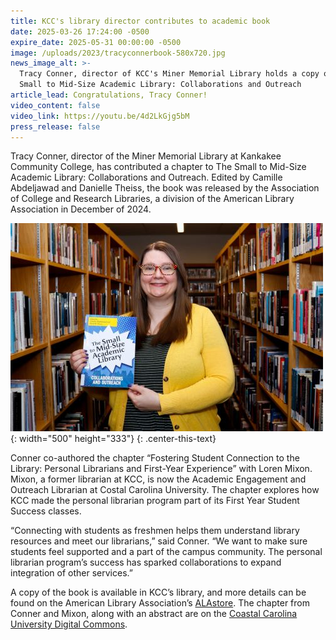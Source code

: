 ```yaml
---
title: KCC's library director contributes to academic book
date: 2025-03-26 17:24:00 -0500
expire_date: 2025-05-31 00:00:00 -0500
image: /uploads/2023/tracyconnerbook-580x720.jpg
news_image_alt: >-
  Tracy Conner, director of KCC's Miner Memorial Library holds a copy of The
  Small to Mid-Size Academic Library: Collaborations and Outreach
article_lead: Congratulations, Tracy Conner!
video_content: false
video_link: https://youtu.be/4d2LkGjg5bM
press_release: false
---
```

Tracy Conner, director of the Miner Memorial Library at Kankakee Community College, has contributed a chapter to The Small to Mid-Size Academic Library: Collaborations and Outreach. Edited by Camille Abdeljawad and Danielle Theiss, the book was released by the Association of College and Research Libraries, a division of the American Library Association in December of 2024.

![Tracy Conner, director of KCC's Miner Memorial Library holds a copy of The Small to Mid-Size Academic Library: Collaborations and Outreach](/uploads/2023/tracyconnerbook-500x333.jpg "Tracy Conner, director of KCC's Miner Memorial Library holds a copy of The Small to Mid-Size Academic Library: Collaborations and Outreach"){: width="500" height="333"}
{: .center-this-text}

Conner co-authored the chapter “Fostering Student Connection to the Library: Personal Librarians and First-Year Experience” with Loren Mixon. Mixon, a former librarian at KCC, is now the Academic Engagement and Outreach Librarian at Costal Carolina University. The chapter explores how KCC made the personal librarian program part of its First Year Student Success classes.

“Connecting with students as freshmen helps them understand library resources and meet our librarians,” said Conner. “We want to make sure students feel supported and a part of the campus community. The personal librarian program’s success has sparked collaborations to expand integration of other services.”

A copy of the book is available in KCC’s library, and more details can be found on the American Library Association’s [ALAstore](https://alastore.ala.org/small-mid-size-academic-library-collaborations-and-outreach "https://alastore.ala.org/small-mid-size-academic-library-collaborations-and-outreach"). The chapter from Conner and Mixon, along with an abstract are on the [Coastal Carolina University Digital Commons](https://digitalcommons.coastal.edu/lib-fac-pub/16/ "https://digitalcommons.coastal.edu/lib-fac-pub/16/").